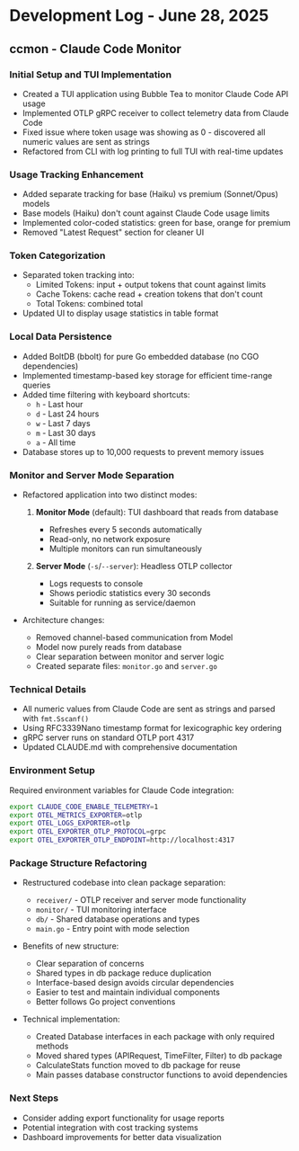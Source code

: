 # Development Log - June 28, 2025

## ccmon - Claude Code Monitor

### Initial Setup and TUI Implementation
- Created a TUI application using Bubble Tea to monitor Claude Code API usage
- Implemented OTLP gRPC receiver to collect telemetry data from Claude Code
- Fixed issue where token usage was showing as 0 - discovered all numeric values are sent as strings
- Refactored from CLI with log printing to full TUI with real-time updates

### Usage Tracking Enhancement
- Added separate tracking for base (Haiku) vs premium (Sonnet/Opus) models
- Base models (Haiku) don't count against Claude Code usage limits
- Implemented color-coded statistics: green for base, orange for premium
- Removed "Latest Request" section for cleaner UI

### Token Categorization
- Separated token tracking into:
  - Limited Tokens: input + output tokens that count against limits
  - Cache Tokens: cache read + creation tokens that don't count
  - Total Tokens: combined total
- Updated UI to display usage statistics in table format

### Local Data Persistence
- Added BoltDB (bbolt) for pure Go embedded database (no CGO dependencies)
- Implemented timestamp-based key storage for efficient time-range queries
- Added time filtering with keyboard shortcuts:
  - `h` - Last hour
  - `d` - Last 24 hours
  - `w` - Last 7 days
  - `m` - Last 30 days
  - `a` - All time
- Database stores up to 10,000 requests to prevent memory issues

### Monitor and Server Mode Separation
- Refactored application into two distinct modes:
  1. **Monitor Mode** (default): TUI dashboard that reads from database
     - Refreshes every 5 seconds automatically
     - Read-only, no network exposure
     - Multiple monitors can run simultaneously
  
  2. **Server Mode** (`-s`/`--server`): Headless OTLP collector
     - Logs requests to console
     - Shows periodic statistics every 30 seconds
     - Suitable for running as service/daemon

- Architecture changes:
  - Removed channel-based communication from Model
  - Model now purely reads from database
  - Clear separation between monitor and server logic
  - Created separate files: `monitor.go` and `server.go`

### Technical Details
- All numeric values from Claude Code are sent as strings and parsed with `fmt.Sscanf()`
- Using RFC3339Nano timestamp format for lexicographic key ordering
- gRPC server runs on standard OTLP port 4317
- Updated CLAUDE.md with comprehensive documentation

### Environment Setup
Required environment variables for Claude Code integration:
```bash
export CLAUDE_CODE_ENABLE_TELEMETRY=1
export OTEL_METRICS_EXPORTER=otlp
export OTEL_LOGS_EXPORTER=otlp
export OTEL_EXPORTER_OTLP_PROTOCOL=grpc
export OTEL_EXPORTER_OTLP_ENDPOINT=http://localhost:4317
```

### Package Structure Refactoring
- Restructured codebase into clean package separation:
  - `receiver/` - OTLP receiver and server mode functionality
  - `monitor/` - TUI monitoring interface
  - `db/` - Shared database operations and types
  - `main.go` - Entry point with mode selection

- Benefits of new structure:
  - Clear separation of concerns
  - Shared types in db package reduce duplication
  - Interface-based design avoids circular dependencies
  - Easier to test and maintain individual components
  - Better follows Go project conventions

- Technical implementation:
  - Created Database interfaces in each package with only required methods
  - Moved shared types (APIRequest, TimeFilter, Filter) to db package
  - CalculateStats function moved to db package for reuse
  - Main passes database constructor functions to avoid dependencies

### Next Steps
- Consider adding export functionality for usage reports
- Potential integration with cost tracking systems
- Dashboard improvements for better data visualization